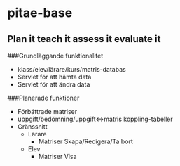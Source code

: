 # pitae-base
## Plan it teach it assess it evaluate it
###Grundläggande funktionalitet
* klass/elev/lärare/kurs/matris-databas
* Servlet för att hämta data
* Servlet för att ändra data

###Planerade funktioner
* Förbättrade matriser
* uppgift/bedömning/uppgift<=>matris koppling-tabeller
* Gränssnitt
  * Lärare
    * Matriser Skapa/Redigera/Ta bort
  * Elev
    * Matriser Visa

